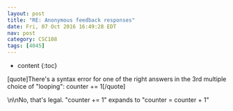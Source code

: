 ```yaml
---
layout: post
title: "RE: Anonymous feedback responses"
date: Fri, 07 Oct 2016 16:49:28 EDT
nav: post
category: CSC108
tags: [4045]
---
```


* content
{:toc}

[quote]There's a syntax error for one of the right answers in the 3rd multiple choice of "looping":  counter += 1[/quote]
<!-- more -->
<p>\n\nNo, that's legal. "counter += 1" expands to "counter = counter + 1"</p>
